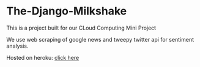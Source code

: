 # The-Django-Milkshake
This is a project built for our CLoud Computing Mini Project

We use web scraping of google news and tweepy twitter api for sentiment analysis.

Hosted on heroku: [click here](https://sentiment-analysis-ankit.herokuapp.com)
